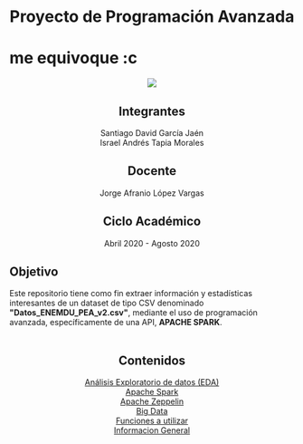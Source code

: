 <h1 align="center"> Proyecto de Programación Avanzada </h1>
<h1> me equivoque :c</h1>
<p align="center">
  <img src=https://www.utpl.edu.ec/manual_imagen/images/institucional/UTPL-INSTITUCIONAL-color.jpg />
</p>

<div align="center">
<h2>Integrantes</h2>
Santiago David García Jaén<br>
Israel Andrés Tapia Morales<br>
<h2>Docente</h2>
Jorge Afranio López Vargas
<h2>Ciclo Académico</h2>
Abril 2020 - Agosto 2020 </div>

## Objetivo
Este repositorio tiene como fin extraer información y estadísticas interesantes de un dataset de tipo CSV denominado <b>"Datos_ENEMDU_PEA_v2.csv"</b>, mediante el uso de programación avanzada, específicamente de una API, <b>APACHE SPARK</b>.
<br>
<br>
<div align="center">
<h2>Contenidos</h2>
<a href="https://github.com/ispa16/ProyectoProgramacionAvanzada/wiki/An%C3%A1lisis-Exploratorio-de-datos">
Análisis Exploratorio de datos (EDA)</a><br>
<a href="https://github.com/ispa16/ProyectoProgramacionAvanzada/wiki/Apache-Spark">Apache Spark</a><br>
<a href="https://github.com/ispa16/ProyectoProgramacionAvanzada/wiki/Apache-Zeppelin">Apache Zeppelin</a><br>
<a href="https://github.com/ispa16/ProyectoProgramacionAvanzada/wiki/Big-Data">Big Data</a><br>
<a href="https://github.com/ispa16/ProyectoProgramacionAvanzada/wiki/Funciones-a-utilizar">Funciones a utilizar</a><br>
<a href="https://github.com/ispa16/ProyectoProgramacionAvanzada/wiki/Informaci%C3%B3n-General">Informacion General</a><br>
</div>


